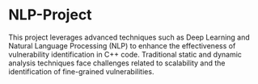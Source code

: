 # NLP-Project
This project leverages advanced techniques such as Deep Learning and Natural Language Processing (NLP) to enhance the effectiveness of vulnerability identification in C++ code. Traditional static and dynamic analysis techniques face challenges related to scalability and the identification of fine-grained vulnerabilities. 
